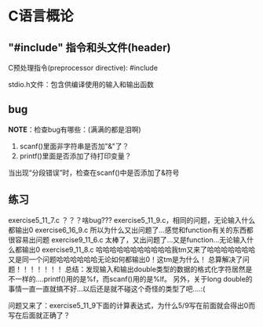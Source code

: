 # C语言概论

## "#include" 指令和头文件(header)

C预处理指令(preprocessor directive): #include

stdio.h文件：包含供编译使用的输入和输出函数

## bug

**NOTE**：检查bug有哪些：(满满的都是泪啊)
1. scanf()里面非字符串是否加"&"了？
2. printf()里面是否添加了待打印变量？

当出现“分段错误”时，检查在scanf()中是否添加了&符号

## 练习

exercise5_11_7.c ？？？啥bug???
exercise5_11_9.c，相同的问题，无论输入什么都输出0
exercise6_16_9.c  所以为什么又出问题了...感觉和function有关的东西都很容易出问题
exercise9_11_6.c  太棒了，又出问题了...又是function...无论输入什么都输出0
exercise9_11_8.c 哈哈哈哈哈哈哈哈哈哈哈我tm又来了哈哈哈哈哈哈哈又是同一个问题哈哈哈哈哈哈无论如何都输出0！这tm是为什么！
总算解决了问题！！！！！！！
总结：发现输入和输出double类型的数据的格式化字符居然是不一样的....printf()用的是%f，而scanf()用的是%lf。
     另外，关于long double的事情一直一直就搞不好...以后还是就不碰这个奇怪的类型了吧....:(

问题又来了：exercise5_11_9下面的计算表达式，为什么5/9写在前面就会得出0而写在后面就正确了？

